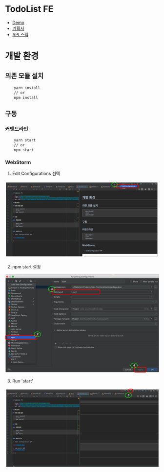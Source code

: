 
# TodoList FE

- [Demo](https://landvibe-todolist.herokuapp.com/)
- [기획서](https://docs.google.com/presentation/d/1tfC9ateAlzdIdDNaZpfPe2CpeC3ks4nn1Vv5ecdr1c4/edit#slide=id.g52fd51b95e_0_451)
- [API 스펙](https://docs.google.com/document/d/18hPE1bP4o4xP9xIAbHOL5-baelotFG9_zz8uJUPPVzw/edit)

# 개발 환경

## 의존 모듈 설치
```
    yarn install
    // or
    npm install
```

## 구동

### 커맨드라인
```
    yarn start
    // or
    npm start
```

### WebStorm

1. Edit Configurations 선택

![](./img/1.png)

2. npm start 설정

![](./img/2.png)

3. Run 'start'

![](./img/3.png)
